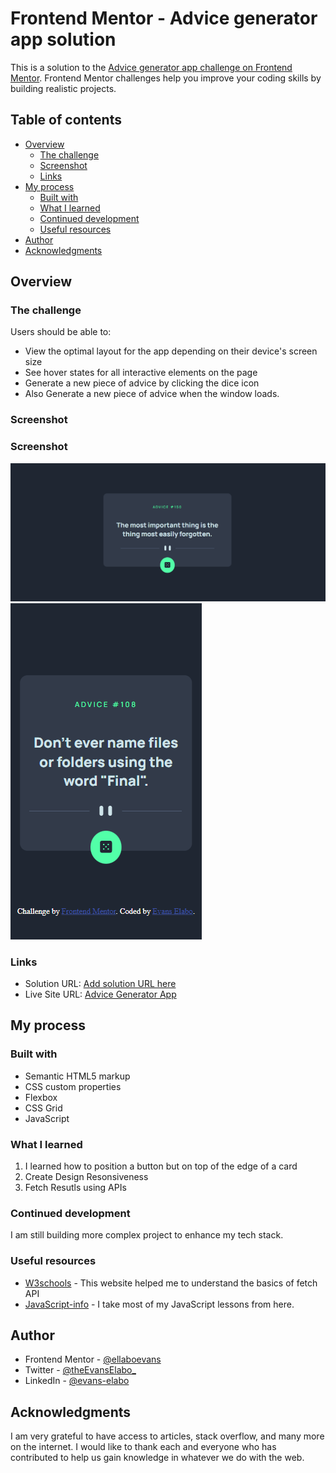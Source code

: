 # Frontend Mentor - Advice generator app solution

This is a solution to the [Advice generator app challenge on Frontend Mentor](https://www.frontendmentor.io/challenges/advice-generator-app-QdUG-13db). Frontend Mentor challenges help you improve your coding skills by building realistic projects.

## Table of contents

- [Overview](#overview)
  - [The challenge](#the-challenge)
  - [Screenshot](#screenshot)
  - [Links](#links)
- [My process](#my-process)
  - [Built with](#built-with)
  - [What I learned](#what-i-learned)
  - [Continued development](#continued-development)
  - [Useful resources](#useful-resources)
- [Author](#author)
- [Acknowledgments](#acknowledgments)


## Overview

### The challenge

Users should be able to:

- View the optimal layout for the app depending on their device's screen size
- See hover states for all interactive elements on the page
- Generate a new piece of advice by clicking the dice icon
- Also Generate a new piece of advice when the window loads.

### Screenshot

### Screenshot

![image](./design/Frontend-Mentor-Advice-generator-app.png)
![image](./design/Frontend-Mentor-Advice-generator-app%20mobil.png)


### Links

- Solution URL: [Add solution URL here](https://your-solution-url.com)
- Live Site URL: [Advice Generator App](https://ellaboevans.github.io/Advice-Generator-App/)

## My process

### Built with

- Semantic HTML5 markup
- CSS custom properties
- Flexbox
- CSS Grid
- JavaScript

### What I learned

1. I learned how to position a button but on top of the edge of a card 
2. Create Design Resonsiveness
4. Fetch Resutls using APIs


### Continued development

I am still building more complex project to enhance my tech stack.
### Useful resources


- [W3schools](https://www.w3schools.com) - This website helped me to understand the basics of fetch API
- [JavaScript-info](https://www.javascript.info) - I take most of my JavaScript lessons from here. 

## Author

- Frontend Mentor - [@ellaboevans](https://www.frontendmentor.io/profile/eelabo)
- Twitter - [@theEvansElabo_](https://www.twitter.com/theevanselabo_)
- LinkedIn - [@evans-elabo](https://www.linkedin.com/in/evans-elabo)


## Acknowledgments

I am very grateful to have access to articles, stack overflow, and many more on the internet. I would like to thank each and everyone who has contributed to help us gain knowledge in whatever we do with the web.
